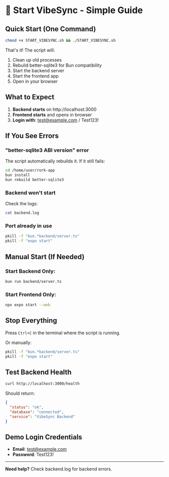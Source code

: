 # 🚀 Start VibeSync - Simple Guide

## Quick Start (One Command)

```bash
chmod +x START_VIBESYNC.sh && ./START_VIBESYNC.sh
```

That's it! The script will:
1. Clean up old processes
2. Rebuild better-sqlite3 for Bun compatibility
3. Start the backend server
4. Start the frontend app
5. Open in your browser

## What to Expect

1. **Backend starts** on http://localhost:3000
2. **Frontend starts** and opens in browser
3. **Login with**: test@example.com / Test123!

## If You See Errors

### "better-sqlite3 ABI version" error
The script automatically rebuilds it. If it still fails:
```bash
cd /home/user/rork-app
bun install
bun rebuild better-sqlite3
```

### Backend won't start
Check the logs:
```bash
cat backend.log
```

### Port already in use
```bash
pkill -f "bun.*backend/server.ts"
pkill -f "expo start"
```

## Manual Start (If Needed)

### Start Backend Only:
```bash
bun run backend/server.ts
```

### Start Frontend Only:
```bash
npx expo start --web
```

## Stop Everything

Press `Ctrl+C` in the terminal where the script is running.

Or manually:
```bash
pkill -f "bun.*backend/server.ts"
pkill -f "expo start"
```

## Test Backend Health

```bash
curl http://localhost:3000/health
```

Should return:
```json
{
  "status": "ok",
  "database": "connected",
  "service": "VibeSync Backend"
}
```

## Demo Login Credentials

- **Email**: test@example.com
- **Password**: Test123!

---

**Need help?** Check backend.log for backend errors.
